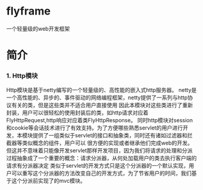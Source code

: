 # flyframe
一个轻量级的web开发框架
# 简介
### 1. Http模块
Http模块是基于netty编写的一个轻量级的、高性能的嵌入式http服务器。
netty是一个高性能的、异步的、事件驱动的网络编程框架，netty提供了一系列与http协议有关的类，但是这些类并不适合用户直接使用
因此本模块对这些类进行了重新封装，用户可以很轻松的使用封装后的类，如http请求对应着FlyHttpRequest,http响应对应着类FlyHttpResponse。
同时http模块对session和cookie等会话技术进行了有效支持。为了方便哪些熟悉servlet的用户进行开发，本模块提供了一组类似于servlet的接口和抽象类，同时还有诸如过滤器和拦截器等类似概念的组件，用户可以
很方便的实现或者继承他们完成web的开发。但这并不意味着只能像开发servlet那样开发项目，因为我们将请求的处理和分派过程抽象成了一个重要的概念：请求分派器，从何处加载用户的类去执行客户端的请求有分派器决定
类似于servlet的开发方式只是这个分派器的一个默认实现，用户可以重写这个分派器的方法改变自己的开发方式，为了节省用户的时间，我们基于这个分派前实现了的mvc模块。

